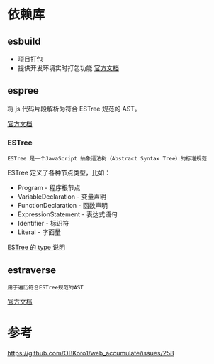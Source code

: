 # 依赖库

## esbuild
- 项目打包
- 提供开发环境实时打包功能
[官方文档]()
## espree

将 js 代码片段解析为符合 ESTree 规范的 AST。

[官方文档](https://github.com/eslint/js/blob/main/packages/espree/README.md)

### ESTree

`ESTree 是一个JavaScript 抽象语法树（Abstract Syntax Tree）的标准规范`

ESTree 定义了各种节点类型，比如：

- Program - 程序根节点
- VariableDeclaration - 变量声明
- FunctionDeclaration - 函数声明
- ExpressionStatement - 表达式语句
- Identifier - 标识符
- Literal - 字面量

[ESTree 的 type 说明](https://rain120.github.io/study-notes/fe/babel/ast/estree-spec/)

## estraverse
`用于遍历符合ESTree规范的AST`

[官方文档](https://www.npmjs.com/package/estraverse)


# 参考
https://github.com/OBKoro1/web_accumulate/issues/258
